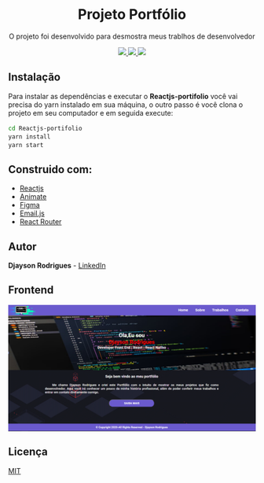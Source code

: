 
<h1 align="center">Projeto Portfólio</h1>
<p align="center">O projeto foi desenvolvido para desmostra meus trablhos de desenvolvedor</p>

<p align="center">
  <a aria-label="Versão do React" href="https://github.com/facebook/react/blob/master/CHANGELOG.md#16131-march-19-2020">
      <img src="https://img.shields.io/badge/React-16.13.1-informational?logo=react"></img>
    </a>
   <a aria-label="Animate" href="https://animate.style/#javascript">
    <img src="https://img.shields.io/badge/Animate.css-4.1.0-informational?"></img>
  </a>
  
   <a aria-label="Email.js" href="https://www.emailjs.com/">
    <img src="https://img.shields.io/badge/Emailjs-2.6.3-red"></img>
  </a>

  </p>

  ## Instalação 
Para instalar as dependências e executar o **Reactjs-portifolio** você vai precisa do yarn instalado em sua máquina, o outro passo é você clona o projeto em seu computador e em seguida execute:

```bash
cd Reactjs-portifolio
yarn install
yarn start
```
## Construido com:
* [Reactjs](https://github.com/facebook/react/blob/master/CHANGELOG.md#16131-march-19-2020)  
* [Animate](https://animate.style/#javascript)
* [Figma](https://figma.com/) 
* [Email.js](https://www.emailjs.com/) 
* [React Router](https://reactrouter.com/web/guides/quick-start) 

## Autor
**Djayson Rodrigues** - [LinkedIn](https://br.linkedin.com/in/djaysonrodrigues)



## Frontend

<img align="center" src="https://github.com/Djaysson/Reactjs-portifolio/blob/master/src/assets/home.png" >

## Licença
[MIT](./LICENSE)
